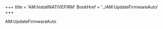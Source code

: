 +++
title = 'AM:InstallNATIVEFIRM'
BookHref = '../AM:UpdateFirmwareAuto'
+++

AM:UpdateFirmwareAuto
